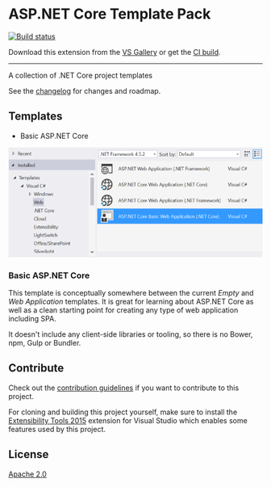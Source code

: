 # ASP.NET Core Template Pack

[![Build status](https://ci.appveyor.com/api/projects/status/87494qumqj3sh13e?svg=true)](https://ci.appveyor.com/project/madskristensen/coretemplatepack)

<!-- Update the VS Gallery link after you upload the VSIX-->
Download this extension from the [VS Gallery](https://visualstudiogallery.msdn.microsoft.com/[GuidFromGallery])
or get the [CI build](http://vsixgallery.com/extension/ae9d6285-3f2a-4cbe-9021-82eb4d8b8c74/).

---------------------------------------

A collection of .NET Core project templates

See the [changelog](CHANGELOG.md) for changes and roadmap.

## Templates

- Basic ASP.NET Core

![New project dialog](art\new-project-dialog.png)

### Basic ASP.NET Core
This template is conceptually somewhere between the current _Empty_ and
_Web Application_ templates. It is great for learning about ASP.NET Core
as well as a clean starting point for creating any type of web application
including SPA.

It doesn't include any client-side libraries or tooling, so there is no
Bower, npm, Gulp or Bundler. 

## Contribute
Check out the [contribution guidelines](CONTRIBUTING.md)
if you want to contribute to this project.

For cloning and building this project yourself, make sure
to install the
[Extensibility Tools 2015](https://visualstudiogallery.msdn.microsoft.com/ab39a092-1343-46e2-b0f1-6a3f91155aa6)
extension for Visual Studio which enables some features
used by this project.

## License
[Apache 2.0](LICENSE)